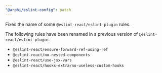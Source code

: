 ```yaml
---
"@arphi/eslint-config": patch
---
```


Fixes the name of some `@eslint-react/eslint-plugin` rules.

The following rules have been renamed in a previous version of `@eslint-react/eslint-plugin`:

- `@eslint-react/ensure-forward-ref-using-ref`
- `@eslint-react/no-nested-components`
- `@eslint-react/use-jsx-vars`
- `@eslint-react/hooks-extra/no-useless-custom-hooks`
